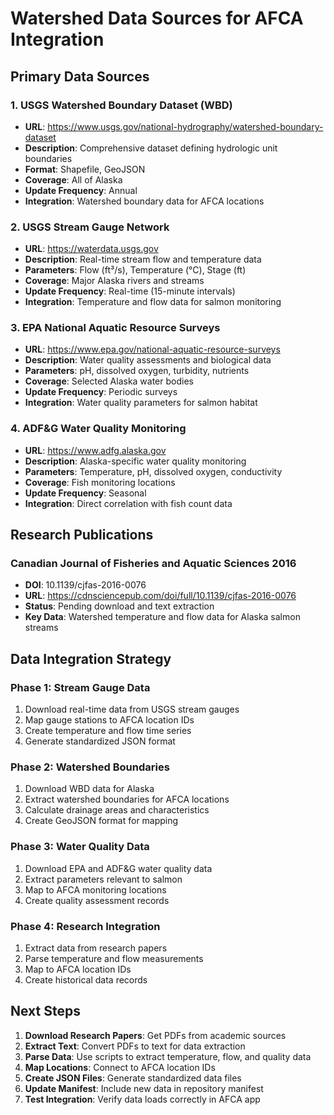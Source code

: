 # Watershed Data Sources for AFCA Integration

## Primary Data Sources

### 1. USGS Watershed Boundary Dataset (WBD)
- **URL**: https://www.usgs.gov/national-hydrography/watershed-boundary-dataset
- **Description**: Comprehensive dataset defining hydrologic unit boundaries
- **Format**: Shapefile, GeoJSON
- **Coverage**: All of Alaska
- **Update Frequency**: Annual
- **Integration**: Watershed boundary data for AFCA locations

### 2. USGS Stream Gauge Network
- **URL**: https://waterdata.usgs.gov
- **Description**: Real-time stream flow and temperature data
- **Parameters**: Flow (ft³/s), Temperature (°C), Stage (ft)
- **Coverage**: Major Alaska rivers and streams
- **Update Frequency**: Real-time (15-minute intervals)
- **Integration**: Temperature and flow data for salmon monitoring

### 3. EPA National Aquatic Resource Surveys
- **URL**: https://www.epa.gov/national-aquatic-resource-surveys
- **Description**: Water quality assessments and biological data
- **Parameters**: pH, dissolved oxygen, turbidity, nutrients
- **Coverage**: Selected Alaska water bodies
- **Update Frequency**: Periodic surveys
- **Integration**: Water quality parameters for salmon habitat

### 4. ADF&G Water Quality Monitoring
- **URL**: https://www.adfg.alaska.gov
- **Description**: Alaska-specific water quality monitoring
- **Parameters**: Temperature, pH, dissolved oxygen, conductivity
- **Coverage**: Fish monitoring locations
- **Update Frequency**: Seasonal
- **Integration**: Direct correlation with fish count data

## Research Publications

### Canadian Journal of Fisheries and Aquatic Sciences 2016
- **DOI**: 10.1139/cjfas-2016-0076
- **URL**: https://cdnsciencepub.com/doi/full/10.1139/cjfas-2016-0076
- **Status**: Pending download and text extraction
- **Key Data**: Watershed temperature and flow data for Alaska salmon streams

## Data Integration Strategy

### Phase 1: Stream Gauge Data
1. Download real-time data from USGS stream gauges
2. Map gauge stations to AFCA location IDs
3. Create temperature and flow time series
4. Generate standardized JSON format

### Phase 2: Watershed Boundaries
1. Download WBD data for Alaska
2. Extract watershed boundaries for AFCA locations
3. Calculate drainage areas and characteristics
4. Create GeoJSON format for mapping

### Phase 3: Water Quality Data
1. Download EPA and ADF&G water quality data
2. Extract parameters relevant to salmon
3. Map to AFCA monitoring locations
4. Create quality assessment records

### Phase 4: Research Integration
1. Extract data from research papers
2. Parse temperature and flow measurements
3. Map to AFCA location IDs
4. Create historical data records

## Next Steps

1. **Download Research Papers**: Get PDFs from academic sources
2. **Extract Text**: Convert PDFs to text for data extraction
3. **Parse Data**: Use scripts to extract temperature, flow, and quality data
4. **Map Locations**: Connect to AFCA location IDs
5. **Create JSON Files**: Generate standardized data files
6. **Update Manifest**: Include new data in repository manifest
7. **Test Integration**: Verify data loads correctly in AFCA app
